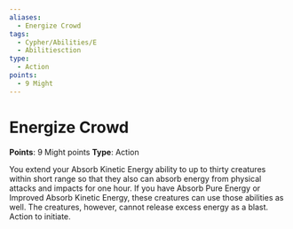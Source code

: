 ```yaml
---
aliases:
  - Energize Crowd
tags:
  - Cypher/Abilities/E
  - Abilitiesction
type:
  - Action
points:
  - 9 Might
---
```


# Energize Crowd

**Points**: 9 Might points
**Type**: Action

You extend your Absorb Kinetic Energy ability to up to thirty creatures within short range so that they also can absorb energy from physical attacks and impacts for one hour. If you have Absorb Pure Energy or Improved Absorb Kinetic Energy, these creatures can use those abilities as well. The creatures, however, cannot release excess energy as a blast. Action to initiate.

